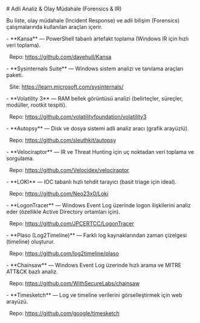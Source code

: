 \# Adli Analiz \& Olay Müdahale (Forensics \& IR)



Bu liste, olay müdahale (Incident Response) ve adli bilişim (Forensics) çalışmalarında kullanılan araçları içerir.



\- \*\*Kansa\*\* — PowerShell tabanlı artefakt toplama (Windows IR için hızlı veri toplama).

&nbsp; Repo: https://github.com/davehull/Kansa



\- \*\*Sysinternals Suite\*\* — Windows sistem analizi ve tanılama araçları paketi.

&nbsp; Site: https://learn.microsoft.com/sysinternals/



\- \*\*Volatility 3\*\* — RAM bellek görüntüsü analizi (belirteçler, süreçler, modüller, rootkit tespiti).

&nbsp; Repo: https://github.com/volatilityfoundation/volatility3



\- \*\*Autopsy\*\* — Disk ve dosya sistemi adli analiz aracı (grafik arayüzlü).

&nbsp; Repo: https://github.com/sleuthkit/autopsy



\- \*\*Velociraptor\*\* — IR ve Threat Hunting için uç noktadan veri toplama ve sorgulama.

&nbsp; Repo: https://github.com/Velocidex/velociraptor



\- \*\*LOKI\*\* — IOC tabanlı hızlı tehdit tarayıcı (basit triage için ideal).

&nbsp; Repo: https://github.com/Neo23x0/Loki



\- \*\*LogonTracer\*\* — Windows Event Log üzerinde logon ilişkilerini analiz eder (özellikle Active Directory ortamları için).

&nbsp; Repo: https://github.com/JPCERTCC/LogonTracer



\- \*\*Plaso (Log2Timeline)\*\* — Farklı log kaynaklarından zaman çizelgesi (timeline) oluşturur.

&nbsp; Repo: https://github.com/log2timeline/plaso



\- \*\*Chainsaw\*\* — Windows Event Log üzerinde hızlı arama ve MITRE ATT\&CK bazlı analiz.

&nbsp; Repo: https://github.com/WithSecureLabs/chainsaw



\- \*\*Timesketch\*\* — Log ve timeline verilerini görselleştirmek için web arayüzü.

&nbsp; Repo: https://github.com/google/timesketch



